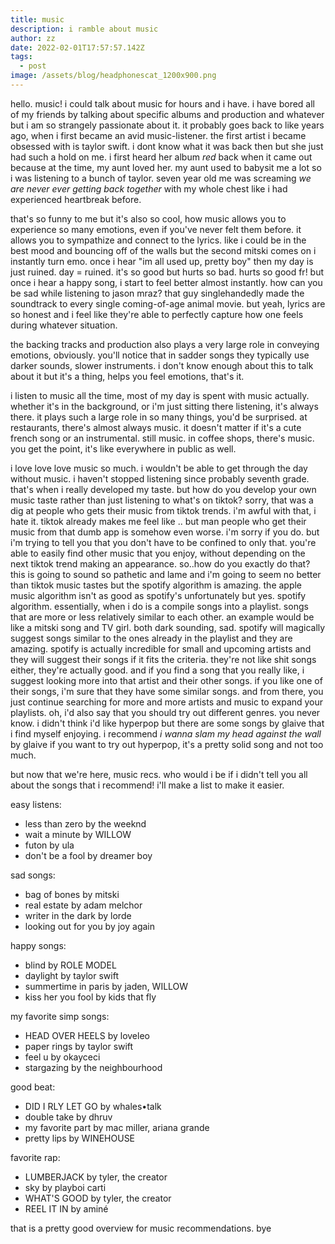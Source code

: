 ```yaml
---
title: music
description: i ramble about music
author: zz
date: 2022-02-01T17:57:57.142Z
tags:
  - post
image: /assets/blog/headphonescat_1200x900.png
---
```

hello. music! i could talk about music for hours and i have. i have bored all of my friends by talking about specific albums and production and whatever but i am so strangely passionate about it. it probably goes back to like years ago, when i first became an avid music-listener. the first artist i became obsessed with is taylor swift. i dont know what it was back then but she just had such a hold on me. i first heard her album *red* back when it came out because at the time, my aunt loved her. my aunt used to babysit me a lot so i was listening to a bunch of taylor. seven year old me was screaming *we are never ever getting back together* with my whole chest like i had experienced heartbreak before. 

that's so funny to me but it's also so cool, how music allows you to experience so many emotions, even if you've never felt them before. it allows you to sympathize and connect to the lyrics. like i could be in the best mood and bouncing off of the walls but the second mitski comes on i instantly turn emo. once i hear "im all used up, pretty boy" then my day is just ruined. day = ruined. it's so good but hurts so bad. hurts so good fr! but once i hear a happy song, i start to feel better almost instantly. how can you be sad while listening to jason mraz? that guy singlehandedly made the soundtrack to every single coming-of-age animal movie. but yeah, lyrics are so honest and i feel like they're able to perfectly capture how one feels during whatever situation.

the backing tracks and production also plays a very large role in conveying emotions, obviously. you'll notice that in sadder songs they typically use darker sounds, slower instruments. i don't know enough about this to talk about it but it's a thing, helps you feel emotions, that's it.

i listen to music all the time, most of my day is spent with music actually. whether it's in the background, or i'm just sitting there listening, it's always there. it plays such a large role in so many things, you'd be surprised. at restaurants, there's almost always music. it doesn't matter if it's a cute french song or an instrumental. still music. in coffee shops, there's music. you get the point, it's like everywhere in public as well. 

i love love love music so much. i wouldn't be able to get through the day without music. i haven't stopped listening since probably seventh grade. that's when i really developed my taste. but how do you develop your own music taste rather than just listening to what's on tiktok? sorry, that was a dig at people who gets their music from tiktok trends. i'm awful with that, i hate it. tiktok already makes me feel like .. but man people who get their music from that dumb app is somehow even worse. i'm sorry if you do. but i'm trying to tell you that you don't have to be confined to only that. you're able to easily find other music that you enjoy, without depending on the next tiktok trend making an appearance. so..how do you exactly do that? this is going to sound so pathetic and lame and i'm going to seem no better than tiktok music tastes but the spotify algorithm is amazing. the apple music algorithm isn't as good as spotify's unfortunately but yes. spotify algorithm. essentially, when i do is a compile songs into a playlist. songs that are more or less relatively similar to each other. an example would be like a mitski song and TV girl. both dark sounding, sad. spotify will magically suggest songs similar to the ones already in the playlist and they are amazing. spotify is actually incredible for small and upcoming artists and they will suggest their songs if it fits the criteria. they're not like shit songs either, they're actually good. and if you find a song that you really like, i suggest looking more into that artist and their other songs. if you like one of their songs, i'm sure that they have some similar songs. and from there, you just continue searching for more and more artists and music to expand your playlists. oh, i'd also say that you should try out different genres. you never know. i didn't think i'd like hyperpop but there are some songs by glaive that i find myself enjoying. i recommend *i wanna slam my head against the wall* by glaive if you want to try out hyperpop, it's a pretty solid song and not too much.

but now that we're here, music recs. who would i be if i didn't tell you all about the songs that i recommend! i'll make a list to make it easier.

easy listens:

* less than zero by the weeknd
* wait a minute by WILLOW
* futon by ula
* don't be a fool by dreamer boy

sad songs:

* bag of bones by mitski
* real estate by adam melchor
* writer in the dark by lorde
* looking out for you by joy again

happy songs:

* blind by ROLE MODEL
* daylight by taylor swift
* summertime in paris by jaden, WILLOW
* kiss her you fool by kids that fly

my favorite simp songs:

* HEAD OVER HEELS by loveleo
* paper rings by taylor swift
* feel u by okayceci
* stargazing by the neighbourhood

good beat:

* DID I RLY LET GO by whales•talk
* double take by dhruv
* my favorite part by mac miller, ariana grande
* pretty lips by WINEHOUSE

favorite rap:

* LUMBERJACK by tyler, the creator
* sky by playboi carti
* WHAT'S GOOD by tyler, the creator
* REEL IT IN by aminé



that is a pretty good overview for music recommendations. bye
